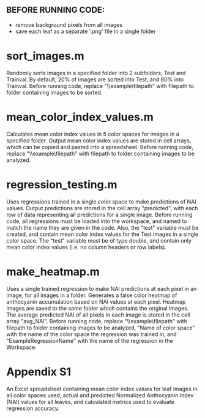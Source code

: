 ## BEFORE RUNNING CODE:
- remove background pixels from all images
- save each leaf as a separate '.png' file in a single folder

# sort_images.m
Randomly sorts images in a specified folder into 2 subfolders, Test and Trainval. By default, 20% of images are sorted into Test, and 80% into Trainval. Before running code, replace "\\\example\filepath" with filepath to folder containing images to be sorted. 

# mean_color_index_values.m
Calculates mean color index values in 5 color spaces for images in a specified folder. Output mean color index values are stored in cell arrays, which can be copied and pasted into a spreadsheet. Before running code, replace "\\\example\filepath" with filepath to folder containing images to be analyzed. 

# regression_testing.m
Uses regressions trained in a single color space to make predictions of NAI values. Output predictions are stored in the cell array "predicted", with each row of data representing all predictions for a single image. Before running code, all regressions must be loaded into the workspace, and named to match the name they are given in the code. Also, the "test" variable must be created, and contain mean color index values for the Test images in a single color space. The "test" variable must be of type double, and contain only mean color index values (i.e. no column headers or row labels). 

# make_heatmap.m
Uses a single trained regression to make NAI predictions at each pixel in an image, for all images in a folder. Generates a false color heatmap of anthocyanin accumulation based on NAI values at each pixel. Heatmap images are saved to the same folder which contains the original images. The average predicted NAI of all pixels in each image is stored in the cell array "avg_NAI". Before running code, replace "\\\example\filepath" with filepath to folder containing images to be analyzed, "Name of color space" with the name of the color space the regression was trained in, and "ExampleRegressionName" with the name of the regression in the Workspace.

# Appendix S1
An Excel spreadsheet containing mean color index values for leaf images in all color spaces used, actual and predicted Normalized Anthocyanin Index (NAI) values for all leaves, and calculated metrics used to evaluate regression accuracy.

